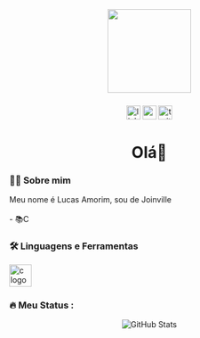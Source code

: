 <div align="center">
  <img height="150" src="https://github.com/lucasamrm.png" />
</div>

###

<div align="center">
  <img src="https://img.shields.io/static/v1?message=LinkedIn&logo=linkedin&label=&color=0077B5&logoColor=white&labelColor=&style=for-the-badge" height="25" alt="linkedin logo" />
  <img src="https://img.shields.io/static/v1?message=Youtube&logo=youtube&label=&color=FF0000&logoColor=white&labelColor=&style=for-the-badge" height="25" alt="youtube logo" />
  <img src="https://img.shields.io/static/v1?message=Twitter&logo=twitter&label=&color=1DA1F2&logoColor=white&labelColor=&style=for-the-badge" height="25" alt="twitter logo" />
</div>

###

<h1 align="center">Olá👋</h1>

###

<h3 align="left">👩‍💻 Sobre mim</h3>

<p align="left">
  Meu nome é Lucas Amorim, sou de Joinville<br><br>
  - 📚C<br>
</p>

###

<h3 align="left">🛠 Linguagens e Ferramentas</h3>

<div align="left">
  <img src="https://cdn.jsdelivr.net/gh/devicons/devicon/icons/c/c-original.svg" height="40" alt="c logo" />
</div>

###

<h3 align="left">🔥 Meu Status :</h3>

<div align="center">
  <img src="https://github-readme-stats.vercel.app/api?username=lucasamrm&show_icons=true&theme=dark" alt="GitHub Stats" />
</div>

